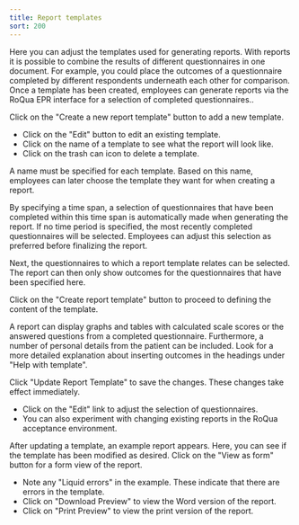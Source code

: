 ```yaml
---
title: Report templates
sort: 200
---
```


Here you can adjust the templates used for generating reports. With reports it is possible to combine the results of different questionnaires in one document. For example, you could place the outcomes of a questionnaire completed by different respondents underneath each other for comparison. Once a template has been created, employees can generate reports via the RoQua EPR interface for a selection of completed questionnaires..

Click on the "Create a new report template" button to add a new template.

<screenshot src="/screenshots/reports.png" />

<ul class="hints">
  <li>Click on the "Edit" button to edit an existing template.</li>
  <li>Click on the name of a template to see what the report will look like.</li>
  <li>Click on the trash can icon to delete a template.</li>
</ul>

A name must be specified for each template. Based on this name, employees can later choose the template they want for when creating a report.

By specifying a time span, a selection of questionnaires that have been completed within this time span is automatically made when generating the report. If no time period is specified, the most recently completed questionnaires will be selected. Employees can adjust this selection as preferred before finalizing the report.

Next, the questionnaires to which a report template relates can be selected. The report can then only show outcomes for the questionnaires that have been specified here.

<screenshot src="/screenshots/reports_new.png" />

Click on the "Create report template" button to proceed to defining the content of the template.

A report can display graphs and tables with calculated scale scores or the answered questions from a completed questionnaire. Furthermore, a number of personal details from the patient can be included. Look for a more detailed explanation about inserting outcomes in the headings under "Help with template".

Click "Update Report Template" to save the changes. These changes take effect immediately.

<screenshot src="/screenshots/reports_update.png" />

<ul class="hints">
  <li>Click on the "Edit" link to adjust the selection of questionnaires.</li>
  <li>You can also experiment with changing existing reports in the RoQua acceptance environment.</li>
</ul>

After updating a template, an example report appears. Here, you can see if the template has been modified as desired. Click on the "View as form" button for a form view of the report.

<screenshot src="/screenshots/reports_view.png" />

<ul class="hints">
  <li>Note any "Liquid errors" in the example. These indicate that there are errors in the template.</li>
  <li>Click on "Download Preview" to view the Word version of the report.</li>
  <li>Click on "Print Preview" to view the print version of the report.</li>
</ul>
